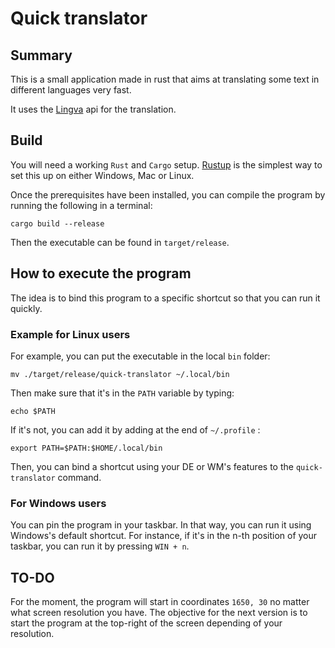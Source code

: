 # Quick translator

## Summary
This is a small application made in rust that aims at translating some text in different languages very fast.

It uses the [Lingva](https://lingva.ml) api for the translation.

## Build

You will need a working `Rust` and `Cargo` setup. [Rustup](https://rustup.rs) is the simplest way to set this up on either Windows, Mac or Linux.

Once the prerequisites have been installed, you can compile the program by running the following in a terminal:

`cargo build --release`

Then the executable can be found in `target/release`.

## How to execute the program

The idea is to bind this program to a specific shortcut so that you can run it quickly.

### Example for **Linux** users

For example, you can put the executable in the local `bin` folder:

`mv ./target/release/quick-translator ~/.local/bin`

Then make sure that it's in the `PATH` variable by typing:

`echo $PATH`

If it's not, you can add it by adding at the end of `~/.profile` :

`export PATH=$PATH:$HOME/.local/bin`

Then, you can bind a shortcut using your DE or WM's features to the `quick-translator` command.

### For **Windows** users

You can pin the program in your taskbar. In that way, you can run it using Windows's default shortcut. For instance, if it's in the n-th position of your taskbar, you can run it by pressing `WIN + n`.

## TO-DO
For the moment, the program will start in coordinates `1650, 30` no matter what screen resolution you have. The objective for the next version is to start the program at the top-right of the screen depending of your resolution.